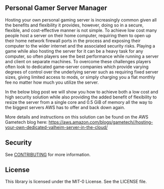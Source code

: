 ## Personal Gamer Server Manager

Hosting your own personal gaming server is increasingly common given all the benefits and flexibility it provides, however, doing so in a secure, flexible, and cost-effective manner is not simple. To achieve low cost many people host a server on their home computer, requiring them to open up their home network firewall ports in the process and exposing their computer to the wider internet and the associated security risks. Playing a game while also hosting the server for it can be a heavy task for any computer, so often players see the best performance while running a server and client on separate machines. To overcome these challenges players often look to dedicated game-server companies which provide varying degrees of control over the underlying server such as requiring fixed server sizes, giving limited access to mods, or simply charging you a flat monthly fee no matter how much you utilize the server. 

In the below blog post we will show you how to achieve both a low cost and high security solution while also providing the added benefit of flexibility to resize the server from a single core and 0.5 GiB of memory all the way to the biggest servers AWS has to offer and back down again.  

More details and instructions on this solution can be found on the AWS Gametech blog here: https://aws.amazon.com/blogs/gametech//hosting-your-own-dedicated-valheim-server-in-the-cloud/

## Security

See [CONTRIBUTING](CONTRIBUTING.md#security-issue-notifications) for more information.

## License

This library is licensed under the MIT-0 License. See the LICENSE file.

